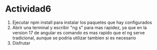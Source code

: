 # Actividad6

1. Ejecutar npm install para instalar los paquetes que hay configurados
2. Abrir una terminal y escribir "ng s"  para mas rapidez, ya que en la version 17 de angular es comando es mas rapido que el ng serve tradicional, aunque se podria utilizar tambien si es necesario
3. Disfrutar

